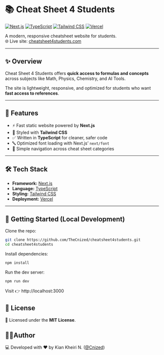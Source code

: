 # 📚 Cheat Sheet 4 Students

[![Next.js](https://img.shields.io/badge/Next.js-000000?style=flat&logo=next.js)](https://nextjs.org/)
[![TypeScript](https://img.shields.io/badge/TypeScript-3178C6?style=flat&logo=typescript&logoColor=fff)](https://www.typescriptlang.org/)
[![Tailwind CSS](https://img.shields.io/badge/Tailwind_CSS-38B2AC?style=flat&logo=tailwind-css&logoColor=fff)](https://tailwindcss.com/)
[![Vercel](https://img.shields.io/badge/Deployed_on-Vercel-black?style=flat&logo=vercel)](https://vercel.com/)

A modern, responsive cheatsheet website for students.  
🌐 Live site: [cheatsheet4students.com](https://cheatsheet4students.com)

---

## ✨ Overview
Cheat Sheet 4 Students offers **quick access to formulas and concepts** across subjects like Math, Physics, Chemistry, and AI Tools.  

The site is lightweight, responsive, and optimized for students who want **fast access to references**.

---

## 🔑 Features
- ⚡ Fast static website powered by **Next.js**
- 🎨 Styled with **Tailwind CSS**
- ✅ Written in **TypeScript** for cleaner, safer code
- 🔤 Optimized font loading with Next.js’ `next/font`
- 🧭 Simple navigation across cheat sheet categories

---

## 🛠️ Tech Stack
- **Framework:** [Next.js](https://nextjs.org/)
- **Language:** [TypeScript](https://www.typescriptlang.org/)
- **Styling:** [Tailwind CSS](https://tailwindcss.com/)
- **Deployment:** [Vercel](https://vercel.com/)

---

## 🚀 Getting Started (Local Development)

Clone the repo:
```bash
git clone https://github.com/TheCnized/cheatsheet4students.git
cd cheatsheet4students
```
Install dependencies:
```bash
npm install
```
Run the dev server:
```bash
npm run dev
```
Visit 👉 http://localhost:3000

## 📄 License

📝 Licensed under the **MIT License**.  

## 👨‍💻Author
💻 Developed with ❤️ by Kian Kheiri N. ([@Cnized](https://github.com/Cnized))